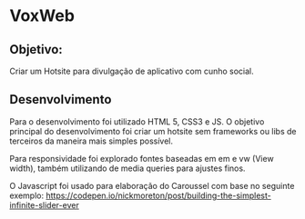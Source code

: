 # VoxWeb

## Objetivo:
Criar um Hotsite para divulgação de aplicativo com cunho social.

## Desenvolvimento
Para o desenvolvimento foi utilizado HTML 5, CSS3 e JS.
O objetivo principal do desenvolvimento foi criar um hotsite sem frameworks ou libs de terceiros da maneira mais simples possível.

Para responsividade foi explorado fontes baseadas em em e vw (View width), também utilizando de media queries para ajustes finos.

O Javascript foi usado para elaboração do Caroussel com base no seguinte exemplo:
https://codepen.io/nickmoreton/post/building-the-simplest-infinite-slider-ever
